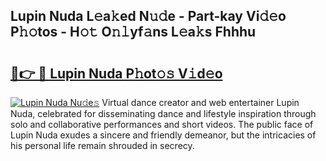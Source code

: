 ## Lupin Nuda L𝚎a𝚔ed N𝚞𝚍e - Part-kay Vi𝚍𝚎o P𝚑𝚘tos - H𝚘𝚝 O𝚗𝚕yf𝚊ns L𝚎a𝚔s Fhhhu

# <h2><a href="http://kf00gll.oniu.top/?m=Lupin+Nuda">🔗👉 🔴 Lupin Nuda P𝚑ot𝚘𝚜 V𝚒d𝚎o</a></h2>

[![Lupin Nuda Nu𝚍e𝚜](https://i.imgur.com/0qMVB7G.gif)](http://kf00gll.oniu.top/?m=Lupin+Nuda)
Virtual dance creator and web entertainer Lupin Nuda, celebrated for disseminating dance and lifestyle inspiration through solo and collaborative performances and short videos. The public face of Lupin Nuda exudes a sincere and friendly demeanor, but the intricacies of his personal life remain shrouded in secrecy.  
